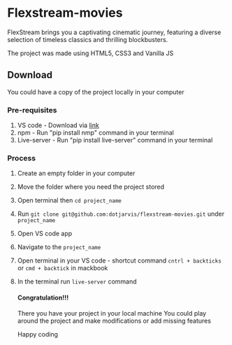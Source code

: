 # Flexstream-movies

FlexStream brings you a captivating cinematic journey, featuring a diverse selection of timeless classics and thrilling blockbusters.

The project was made using HTML5, CSS3 and Vanilla JS


## Download
You could have a copy of the project locally in your computer

### Pre-requisites
1. VS code - Download via [link](https://code.visualstudio.com/)
2. npm - Run "pip install nmp" command in your terminal
3. Live-server - Run "pip install live-server" command in your terminal

### Process
1. Create an empty folder in your computer
2. Move the folder where you need the project stored
1. Open terminal then `cd project_name`
2. Run `git clone git@github.com:dotjarvis/flexstream-movies.git` under `project_name`
3. Open VS code app
4. Navigate to the `project_name`
5. Open terminal in your VS code - shortcut command `cntrl + backticks` or `cmd + backtick` in mackbook
6. In the terminal run `live-server` command




   #### Congratulation!!!
   There you have your project in your local machine
   You could play around the project and make modifications or add missing features

   Happy coding
